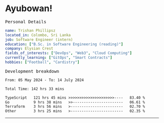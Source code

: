 # Ayubowan!

<samp>Personal Details</samp>

```yaml
name: Trishan Phillipsz
located_in: Colombo, Sri Lanka
job: Software Engineer (intern)
education: ["B.Sc. in Software Engineering (reading)"]
company: Elysian Crest
fields_of_interests: ["DevOps", "Web3", "Cloud Computing"]
currently_learning: ["GitOps", "Smart Contracts"]
hobbies: ["Football", "Cardistry"]
```

<samp>Development breakdown</samp>

<!--START_SECTION:waka-->

```txt
From: 05 May 2024 - To: 14 July 2024

Total Time: 142 hrs 33 mins

TypeScript   121 hrs 45 mins >>>>>>>>>>>>>>>>>>>>>----   83.40 %
Go           9 hrs 38 mins   >>-----------------------   06.61 %
Terraform    3 hrs 56 mins   >------------------------   02.70 %
Other        3 hrs 25 mins   >------------------------   02.35 %
```

<!--END_SECTION:waka-->

---

